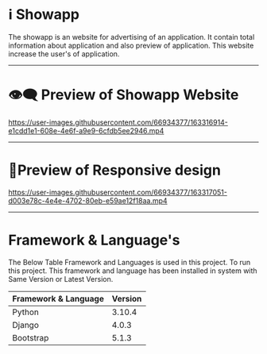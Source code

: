 # ℹ️ Showapp

The showapp is an website for advertising of an application. It contain total information about application 
and also preview of application. This website increase the user's of application.

---

# 👁️‍🗨️ Preview of Showapp Website

https://user-images.githubusercontent.com/66934377/163316914-e1cdd1e1-608e-4e6f-a9e9-6cfdb5ee2946.mp4

---

# 📱Preview of Responsive design 

https://user-images.githubusercontent.com/66934377/163317051-d003e78c-4e4e-4702-80eb-e59ae12f18aa.mp4

---

# Framework & Language's

The Below Table Framework and Languages is used in this project. To run this project. This framework and language has been installed in system with Same Version or
Latest Version.

| Framework & Language | Version |
| ------------- | ------------- |
| Python  | 3.10.4  |
| Django  |  4.0.3 |
| Bootstrap  |  5.1.3 |
